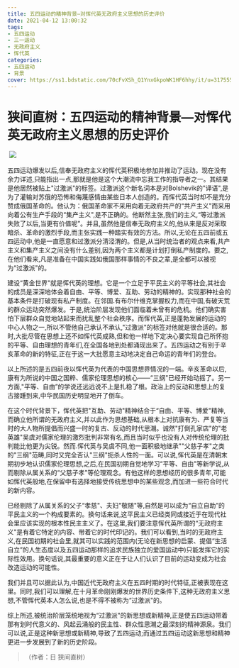 ```yaml
---
title: 五四运动的精神背景—对恽代英无政府主义思想的历史评价
date: 2021-04-12 13:00:32
tags:
- 五四运动
- 三一运动
- 无政府主义
- 恽代英
categories:
- 五四运动
- 背景
cover: https://ss1.bdstatic.com/70cFvXSh_Q1YnxGkpoWK1HF6hhy/it/u=3175559247,4019355080&fm=26&gp=0.jpg
---
```


# 狭间直树：五四运动的精神背景—对恽代英无政府主义思想的历史评价

​		![](五四运动精神背景.jpg)

​		五四运动爆发以后,信奉无政府主义的恽代英积极地参加并推动了运动。现在没有余力详述,只能指出一点,那就是他是这个大潮流中忘我工作的指导者之一。其结果是他居然被贴上"过激派"的标签。过激派这个新名词本是对Bolshevik的"译语",是为了灌输对苏俄的恐怖和侮蔑感情由某些日本人创造的。而恽代英当时却不是充分赞成俄国革命的。他认为：俄国革命家不采用向着无政府共产的“共产主义"而采用向着公有生产手段的“集产主义",是不正确的。他断然主张,我们的主义,“等过激派失败了以后,当更有价值呢”。并且,虽然他是信奉无政府主义的,他从来是反对采取暗杀、革命的激烈手段,而主张实践一种踏实有效的方法。所以,无论在五四前或五四运动中,他是一直愿意和过激派分清泾渭的。但是,从当时统治者的观点来看,共产主义和集产主义之间没有什么差别,因为两个主义都是计划打倒私产制度的。要之,在他们看来,凡是准备在中国实践如俄国那样事情的不良之辈,是全都可以被视为“过激派"的。

建设“黄金世界"就是恽代英的理想。它是一个立足于平民主义的平等社会,其社会的成员是深深地体会着自由、平等、博爱、互助、劳动的精神的。实现那种社会的基本条件是打破现有私产制度。在邻国.有布尔什维克掌握权力,而在中国,有破天荒的群众运动突然爆发。于是,统治阶层发现他们面临着未曾有的危机。他们确实害怕下层群众自觉地站起来而扰乱整个社会秩序。而恽代英,正是蓬勃发展的运动的中心人物之一,所以不管他自己承认不承认,"过激派"的标签对他就是很合适的。那时,大批尽管在思想上还不如恽代英成熟,但和他一样地下定决心要实现自己所怀抱的平等、自由理想的青年们,在全国各地到处都涌现出来了。五四运动之有别于辛亥革命的新的特征,正在于这一大批愿意主动地决定自己命运的青年们的登台。

以上所述的是五四前夜以恽代英为代表的中国思想界情况的一端。辛亥革命以后,康有为所说的中国之国粹、儒家伦理思想的核心——“三纲"已经开始动摇了。另一方面,"平等、自由”的学说还远远说不上是扎稳了根。政治上的反动和思想上的复古接踵到来,中华民国历史明显地开了倒车。

在这个时代背景下，恽代英把"互助、劳动"精神结合于“自由、平等、博爱"精神,而确立他所谓的无政府主义,并以此作为思想基础,从根本上对抗康有为、严复等当时的大人物所提倡而兴盛一时的复古、反动的时代思潮。诚然"打倒孔家店"的"老英雄"吴虞对儒家伦理的激烈批判非常有名,而且当时似乎也没有人对传统伦理的批判能比他更为尖锐。然而.恽代英与吴虞不同,他一面积极地继承""父慈子孝"之类的"三纲"范畴,同时又完全否认"三纲"扼杀人性的一面。可以说,恽代英是在清朝末期初步地认识儒家伦理思想,之后,在民国初期自觉地学习“平等、自由"等新学说,从而剔除从属关系的“父慈子孝"等伦理观念。有他这样的思想经历的很多青年,可能如恽代英般地,在保留中有选择地接受传统思想中的某些观念,而加进一些符合时代的新内容。

已经剔除了从属关系的父子“孝慈"、夫妇"敬随"等,自然是可以成为“自立自助”的平民主义的一个构成要素的。换句话来说,这平民主义已经类同或接近于在现代社会里应该实现的根本性民主主义了。在这里,我们要注意恽代英所谓的“无政府主义"是有着它特定的内容、带着它的时代印记的。我们可以看到,当时的无政府主义,在民国初期的社会里,就其可以实践的范围内(无论在新思想的启蒙、提倡“生活自立”的人生态度以及五四运动那样的追求民族独立的爱国运动中)只能发挥它的实际性效用。换句话说,其最重要的意义正在于让人们认识了目前的运动变成为社会改造运动的可能性。

我们并且可以据此认为,中国近代无政府主义在五四时期的时代特征,正被表现在这里。同时,我们可以理解,在十月革命刚刚爆发的世界历史条件下,这种无政府主义思想,不管恽代英本人怎么说,也是不得不被称为“过激派"的。

综上所述,被统治阶层笼统地视为“过激派"的新思想或新精神,正是使五四运动带着那有划时代意义的、风起云涌般的民主性、群众性思潮之最深刻的精神源泉。我们可以说,正是这种新思想或新精神,导致了五四运动;而通过五四运动这新思想和精神更进一步发展到了新的历史阶段。
> （作者：日 狭间直树）